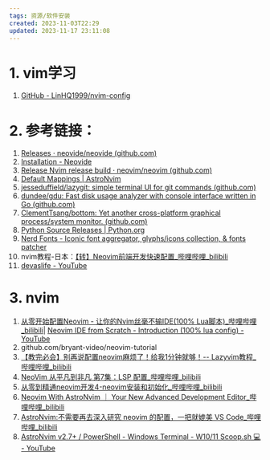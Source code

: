 ```yaml
---
tags: 资源/软件安装
created: 2023-11-03T22:29
updated: 2023-11-17 23:11:08
---
```

# 1. vim学习

1. [GitHub - LinHQ1999/nvim-config](https://github.com/LinHQ1999/nvim-config)

# 2. 参考链接：

1. [Releases · neovide/neovide (github.com)](https://github.com/neovide/neovide/releases)
2. [Installation - Neovide](https://neovide.dev/installation.html)
3. [Release Nvim release build · neovim/neovim (github.com)](https://github.com/neovim/neovim/releases/tag/stable)
4. [Default Mappings | AstroNvim](https://astronvim.com/Basic%20Usage/mappings)
5. [jesseduffield/lazygit: simple terminal UI for git commands (github.com)](https://github.com/jesseduffield/lazygit)
6. [dundee/gdu: Fast disk usage analyzer with console interface written in Go (github.com)](https://github.com/dundee/gdu)
7. [ClementTsang/bottom: Yet another cross-platform graphical process/system monitor. (github.com)](https://github.com/ClementTsang/bottom#debian--ubuntu)
8. [Python Source Releases | Python.org](https://www.python.org/downloads/source/)
9. [Nerd Fonts - Iconic font aggregator, glyphs/icons collection, &amp; fonts patcher](https://www.nerdfonts.com/font-downloads)
10. nvim教程-日本：[【转】Neovim前端开发快速配置\_哔哩哔哩\_bilibili](https://www.bilibili.com/video/BV1Yu4y1A7sY/?spm_id_from=333.1007.tianma.1-2-2.click&vd_source=af94dc11f0a1751ebb3c2090844ad9f6)
11. [devaslife - YouTube](https://www.youtube.com/@devaslife)
# 3. nvim
1. [从零开始配置Neovim - 让你的Nvim丝毫不输IDE(100% Lua脚本)\_哔哩哔哩\_bilibili](https://www.bilibili.com/video/BV1QL4y147VD/?spm_id_from=333.788.recommend_more_video.5&vd_source=af94dc11f0a1751ebb3c2090844ad9f6)| [Neovim IDE from Scratch - Introduction (100% lua config) - YouTube](https://www.youtube.com/watch?v=ctH-a-1eUME&list=PLhoH5vyxr6Qq41NFL4GvhFp-WLd5xzIzZ)
2. github.com/bryant-video/neovim-tutorial
3. [【教完必会】别再说配置neovim麻烦了！给我1分钟就够！-- Lazyvim教程\_哔哩哔哩\_bilibili](https://www.bilibili.com/video/BV1ds4y1P7Rs/?spm_id_from=..search-card.all.click&vd_source=af94dc11f0a1751ebb3c2090844ad9f6)
4. [NeoVim 从平凡到非凡 第7集：LSP 配置\_哔哩哔哩\_bilibili](https://www.bilibili.com/video/BV1sj411R7iP/?spm_id_from=333.788.recommend_more_video.11&vd_source=af94dc11f0a1751ebb3c2090844ad9f6)
5. [从零到精通neovim开发4-neovim安装和初始化\_哔哩哔哩\_bilibili](https://www.bilibili.com/video/BV1Jk4y1T74F/?spm_id_from=..search-card.all.click&vd_source=af94dc11f0a1751ebb3c2090844ad9f6)
6. [Neovim With AstroNvim ｜ Your New Advanced Development Editor\_哔哩哔哩\_bilibili](https://www.bilibili.com/video/BV1wX4y1r71d/?spm_id_from=..search-card.all.click&vd_source=af94dc11f0a1751ebb3c2090844ad9f6)
7. [AstroNvim:不需要再去深入研究 neovim 的配置，一把就媲美 VS Code\_哔哩哔哩\_bilibili](https://www.bilibili.com/video/BV1PN411x7kA/?spm_id_from=..search-card.all.click&vd_source=af94dc11f0a1751ebb3c2090844ad9f6)
8. [AstroNvim v2.7+ / PowerShell - Windows Terminal - W10/11 Scoop.sh 💻 - YouTube](https://www.youtube.com/watch?v=Z0nmGnBF3sQ&t=761s)
